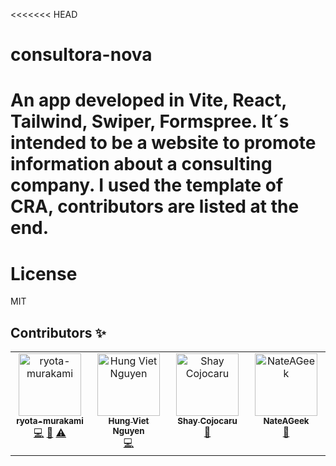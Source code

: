 <<<<<<< HEAD
# consultora-nova
An app developed in Vite, React, Tailwind, Swiper, Formspree. It´s intended to be a website to promote information about a consulting company. I used the template of CRA, contributors are listed at the end.
=======

# License

MIT

## Contributors ✨

<!-- ALL-CONTRIBUTORS-LIST:START - Do not remove or modify this section -->
<!-- prettier-ignore-start -->
<!-- markdownlint-disable -->
<table>
  <tbody>
    <tr>
      <td align="center" valign="top" width="14.28%"><a href="http://ryota-murakami.github.io/"><img src="https://avatars1.githubusercontent.com/u/5501268?s=400&u=7bf6b1580b95930980af2588ef0057f3e9ec1ff8&v=4?s=100" width="100px;" alt="ryota-murakami"/><br /><sub><b>ryota-murakami</b></sub></a><br /><a href="https://github.com/laststance/create-react-app-vite/commits?author=ryota-murakami" title="Code">💻</a> <a href="https://github.com/laststance/create-react-app-vite/commits?author=ryota-murakami" title="Documentation">📖</a> <a href="https://github.com/laststance/create-react-app-vite/commits?author=ryota-murakami" title="Tests">⚠️</a></td>
      <td align="center" valign="top" width="14.28%"><a href="https://hung.dev"><img src="https://avatars.githubusercontent.com/u/8603085?v=4?s=100" width="100px;" alt="Hung Viet Nguyen"/><br /><sub><b>Hung Viet Nguyen</b></sub></a><br /><a href="https://github.com/laststance/create-react-app-vite/commits?author=nvh95" title="Code">💻</a></td>
      <td align="center" valign="top" width="14.28%"><a href="https://github.com/shayc"><img src="https://avatars.githubusercontent.com/u/6969966?v=4?s=100" width="100px;" alt="Shay Cojocaru"/><br /><sub><b>Shay Cojocaru</b></sub></a><br /><a href="https://github.com/laststance/create-react-app-vite/commits?author=shayc" title="Documentation">📖</a></td>
      <td align="center" valign="top" width="14.28%"><a href="https://github.com/NateAGeek"><img src="https://avatars.githubusercontent.com/u/1813055?v=4?s=100" width="100px;" alt="NateAGeek"/><br /><sub><b>NateAGeek</b></sub></a><br /><a href="https://github.com/laststance/create-react-app-vite/issues?q=author%3ANateAGeek" title="Bug reports">🐛</a></td>
    </tr>
  </tbody>
</table>

<!-- markdownlint-restore -->
<!-- prettier-ignore-end -->

<!-- ALL-CONTRIBUTORS-LIST:END -->
